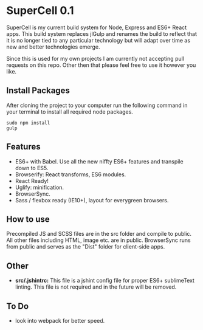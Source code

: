 # SuperCell 0.1

SuperCell is my current build system for Node, Express and ES6+ React apps.  This build system replaces jlGulp and renames the build to reflect that it is no longer tied to any particular technology but will adapt over time as new and better technologies emerge. 

Since this is used for my own projects I am currently not accepting pull requests on this repo.  Other then that please feel free to use it however you like.

## Install Packages

After cloning the project to your computer run the following command in your terminal to install all required node packages.

	sudo npm install
	gulp	
		


## Features

- ES6+ with Babel.  Use all the new niffty ES6+ features and transpile down to ES5.
- Browserify: React transforms, ES6 modules.
- React Ready!
- Uglify: minification.
- BrowserSync.
- Sass / flexbox ready (IE10+), layout for everygreen browsers.

## How to use

Precompiled JS and SCSS files are in the src folder and compile to public.  All other files including HTML, image etc. are in public.  BrowserSync runs from public and serves as the "Dist" folder for client-side apps.

## Other

- **src/.jshintrc:**  This file is a jshint config file for proper ES6+ sublimeText linting.  This file is not required and in the future will be removed.


## To Do
- look into webpack for better speed.
